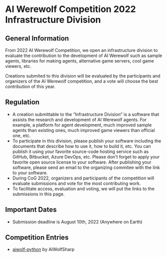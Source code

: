 # AI Werewolf Competition 2022 Infrastructure Division
## General Information
From 2022 AI Werewolf Competition, we open an infrastructure division to evaluate the contribution to the development of AI Werewolf such as sample agents, libraries for making agents, alternative game servers, cool game viewers, etc.

Creations submited to this division will be evaluated by the participants and organizers of the AI Werewolf competition, and a vote will choose the best contribution of this year.

## Regulation
- A creation submittable to the “Infrastructure Division” is a software that assists the research and development of AI Werewolf agents.
For example, a platform for agent development, much improved sample agents than existing ones, much improved game viewers than official one, etc.
- To participate in this division, please publish your software including the documents that describe how to use it, how to build it, etc.
You can publish it using your favorite source-code hosting service such as GitHub, Bitbucket, Azure DevOps, etc.
Please don't forget to apply your favorite open source license to your software.
After publishing your software, please send an email to the organizing commitee with the link to your software.
- During CoG 2022, organizers and participants of the competition will evaluate submissions and vote for the most contributing work.
- To facilitate access, evaluation and voting, we will put the links to the submissions in this page.

## Important Dates
- Submission deadline is August 10th, 2022 (Anywhere on Earth)

## Competition Entries
- [aiwolf-python](https://github.com/AIWolfSharp/aiwolf-python) by AIWolfSharp